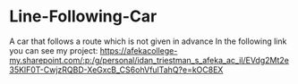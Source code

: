 # Line-Following-Car
A car that follows a route which is not given in advance
In the following link you can see my project:
https://afekacollege-my.sharepoint.com/:p:/g/personal/idan_triestman_s_afeka_ac_il/EVdg2Mt2e35KlF0T-CwjzRQBD-XeGxcB_CS6ohVfulTahQ?e=kOC8EX
